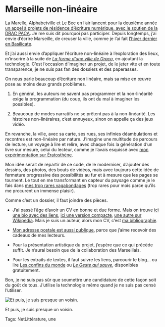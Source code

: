 # Marseille non-linéaire

La Marelle, Alphabetville et Le Bec en l’air lancent pour la deuxième année [un appel à projets de résidence d’écriture numérique, avec le soutien de la DRAC PACA](http://villa-lamarelle.fr/?p=6022). Je me suis dit pourquoi pas participer. Depuis longtemps, j’ai envie d’écrire Marseille, de creuser la ville, comme je l’ai fait [l’hiver dernier en Basilicate](/les-confins-du-monde/).

Et j’ai aussi envie d’appliquer l’écriture non-linéaire à l’exploration des lieux, m’inscrire à la suite de [*La forme d’une ville de Gracq*](http://fr.wikipedia.org/wiki/La_Forme_d'une_ville), en ajoutant la technologie. C’est l’occasion d’imaginer un projet, de le jeter vite et en toute transparence, je ne suis pas fan des dossiers et des paperasses.

On nous parle beaucoup d’écriture non linéaire, mais sa mise en œuvre pose au moins deux grands problèmes.

1. En général, les auteurs ne savent pas programmer et la non-linéarité exige la programmation (du coup, ils ont du mal à imaginer les possibles).

2. Beaucoup de modes narratifs ne se prêtent pas à la non-linéarité. Les histoires non-linéraires, c’est ennuyeux, sinon on appelle ça des jeux vidéo.

En revanche, la ville, avec sa carte, ses rues, ses infinies déambulations et recontres est non-linéaire par nature. J’imagine une multitude de parcours de lecture, un voyage à lire et relire, avec chaque fois la génération d’un livre sur mesure, celui du lecteur, comme je l’avais esquissé avec [mon expérimentation sur Ératosthène](http://ihl.tcrouzet.com/).

Mon idée serait de repartir de ce code, de le moderniser, d’ajouter des dessins, des photos, des bouts de vidéos, mais avec toujours cette idée de fermeture progressive des possibilités au fur et à mesure que les pages se tournent. Le tout en me transformant en capteur du paysage comme je le fais dans [mes trop rares vagabondages](/tag/vagabondage/) (trop rares pour mois parce qu’ils me procurent un immense plaisir).

Comme c’est un dossier, il faut joindre des pièces.

- J’ai passé l’âge d’avoir un CV en bonne et due forme. Mais on trouve [ici une bio avec des liens](/informations/), [ici une version compacte](/informations/presentations-presse/), [une autre sur Wikipedia](http://fr.wikipedia.org/wiki/Thierry_Crouzet). Mais je suis un auteur, alors mon CV, c’est [ma bibliographie](/bibliographie/).

- [Mon adresse postale est aussi publique](/mail/), parce que j’aime recevoir des cadeaux de mes lecteurs.

- Pour la présentation artistique du projet, j’espère que ce qui précède suffit. Je n’aurai besoin que de la collaboration des Marseillais.

- Pour les extraits de textes, il faut suivre les liens, parcourir le blog… ou lire [Les confins du monde](/les-confins-du-monde/) ou [*Le Geste qui sauve*](/downloads/), disponibles gratuitement.

Bon, je ne suis pas sûr que soumettre une candidature de cette façon soit du goût de tous. J’utilise la technologie même quand je ne suis pas censé l’utiliser.

![Et puis, je suis presque un voisin.](https://tcrouzet.com/images_tc/2014/06/marseille.jpg)

Et puis, je suis presque un voisin.



Tags: NetLittérature, une